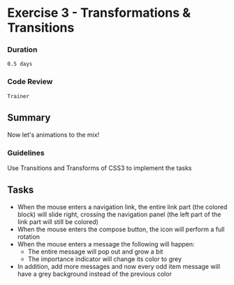 # Exercise 3 - Transformations & Transitions

### Duration
`0.5 days`

### Code Review
`Trainer`

## Summary
Now let's animations to the mix!

### Guidelines
Use Transitions and Transforms of CSS3 to implement the tasks

## Tasks
* When the mouse enters a navigation link, the entire link part (the colored block) will slide right, crossing the navigation panel (the left part of the link part will still be colored)
* When the mouse enters the compose button, the icon will perform a full rotation
* When the mouse enters a message the following  will happen:
    * The entire message will pop out and grow a bit
    * The importance indicator will change its color to grey
* In addition, add more messages and now every odd item message will have a grey background instead of the previous color
